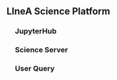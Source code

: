 ## LIneA Science Platform

### &nbsp;&nbsp;&nbsp;&nbsp; JupyterHub

### &nbsp;&nbsp;&nbsp;&nbsp; Science Server

### &nbsp;&nbsp;&nbsp;&nbsp; User Query